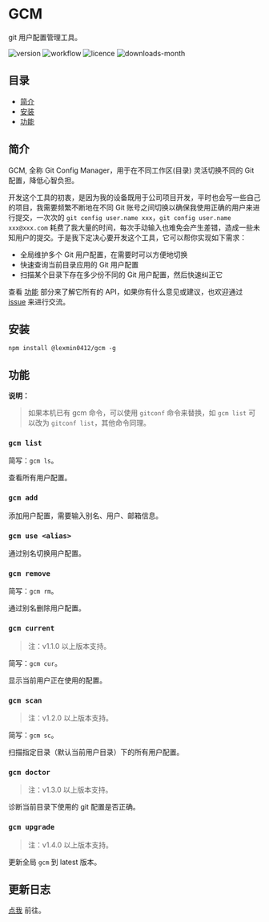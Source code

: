 # GCM

git 用户配置管理工具。

![version](https://img.shields.io/npm/v/@lexmin0412/gcm) ![workflow](https://img.shields.io/github/workflow/status/lexmin0412/gcm/publish%20node%20package?label=workflow) ![licence](https://img.shields.io/npm/l/@lexmin0412/gcm) ![downloads-month](https://img.shields.io/npm/dm/@lexmin0412/gcm)

## 目录

- [简介](#简介)
- [安装](#安装)
- [功能](#功能)

## 简介

GCM, 全称 Git Config Manager，用于在不同工作区(目录) 灵活切换不同的 Git 配置，降低心智负担。

开发这个工具的初衷，是因为我的设备既用于公司项目开发，平时也会写一些自己的项目，我需要频繁不断地在不同 Git 账号之间切换以确保我使用正确的用户来进行提交，一次次的 `git config user.name xxx`，`git config user.name xxx@xxx.com` 耗费了我大量的时间，每次手动输入也难免会产生差错，造成一些未知用户的提交。于是我下定决心要开发这个工具，它可以帮你实现如下需求：

- 全局维护多个 Git 用户配置，在需要时可以方便地切换
- 快速查询当前目录应用的 Git 用户配置
- 扫描某个目录下存在多少份不同的 Git 用户配置，然后快速纠正它

查看 [功能](#功能) 部分来了解它所有的 API，如果你有什么意见或建议，也欢迎通过 [issue](https://github.com/lexmin0412/gcm/issues) 来进行交流。

## 安装

```shell
npm install @lexmin0412/gcm -g
```

## 功能

**说明：**
> 如果本机已有 gcm 命令，可以使用 `gitconf` 命令来替换，如 `gcm list` 可以改为 `gitconf list`，其他命令同理。

### `gcm list`

简写：`gcm ls`。

查看所有用户配置。

### `gcm add`

添加用户配置，需要输入别名、用户、邮箱信息。

### `gcm use <alias>`

通过别名切换用户配置。

### `gcm remove`

简写：`gcm rm`。

通过别名删除用户配置。

### `gcm current`

> 注：v1.1.0 以上版本支持。

简写：`gcm cur`。

显示当前用户正在使用的配置。

### `gcm scan`

> 注：v1.2.0 以上版本支持。

简写：`gcm sc`。

扫描指定目录（默认当前用户目录）下的所有用户配置。

### `gcm doctor`

> 注：v1.3.0 以上版本支持。

诊断当前目录下使用的 git 配置是否正确。

### `gcm upgrade`

> 注：v1.4.0 以上版本支持。

更新全局 `gcm` 到 latest 版本。


## 更新日志

[点我](https://github.com/lexmin0412/gcm/releases) 前往。
